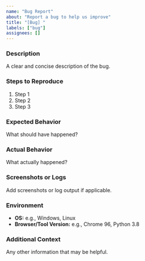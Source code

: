 ```yaml
---
name: "Bug Report"
about: "Report a bug to help us improve"
title: "[Bug] "
labels: ["bug"]
assignees: []
---
```


### Description
A clear and concise description of the bug.

### Steps to Reproduce
1. Step 1
2. Step 2
3. Step 3

### Expected Behavior
What should have happened?

### Actual Behavior
What actually happened?

### Screenshots or Logs
Add screenshots or log output if applicable.

### Environment
- **OS:** e.g., Windows, Linux
- **Browser/Tool Version:** e.g., Chrome 96, Python 3.8

### Additional Context
Any other information that may be helpful.
